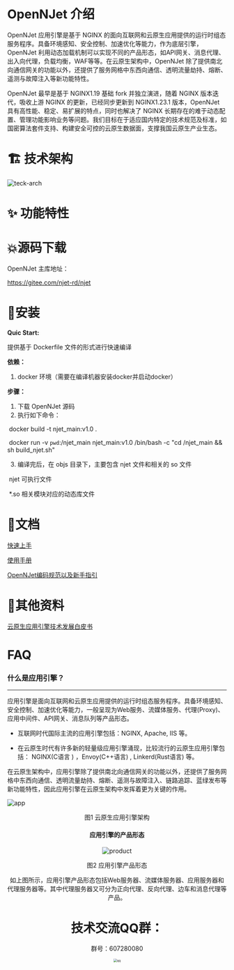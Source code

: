 

# **OpenNJet 介绍**

OpenNJet 应用引擎是基于 NGINX 的面向互联网和云原生应用提供的运行时组态服务程序。具备环境感知、安全控制、加速优化等能力，作为底层引擎，OpenNJet 利用动态加载机制可以实现不同的产品形态，如API网关、消息代理、出入向代理，负载均衡，WAF等等。在云原生架构中，OpenNJet 除了提供南北向通信网关的功能以外，还提供了服务网格中东西向通信、透明流量劫持、熔断、遥测与故障注入等新功能特性。 

OpenNJet 最早是基于 NGINX1.19 基础 fork 并独立演进，随着 NGINX 版本迭代，吸收上游 NGINX 的更新，已经同步更新到 NGINX1.23.1 版本，OpenNJet 具有高性能、稳定、易扩展的特点，同时也解决了 NGINX 长期存在的难于动态配置、管理功能影响业务等问题。我们目标在于适应国内特定的技术规范及标准，如国密算法套件支持、构建安全可控的云原生数据面，支撑我国云原生产业生态。



# 🏗️ 技术架构

![teck-arch](https://gitee.com/gebona/picture/raw/master/202307051059921.png)

# ✨ **功能特性**   




# 💥源码下载

OpenNJet 主库地址：

https://gitee.com/njet-rd/njet



# 🚀**安装**

**Quic Start:**

   提供基于 Dockerfile 文件的形式进行快速编译

**依赖：**

1. docker 环境（需要在编译机器安装docker并启动docker）

**步骤：**  

1. 下载 OpenNJet 源码
2. 执行如下命令：

​     docker build -t njet_main:v1.0 .

​     docker run -v `pwd`:/njet_main njet_main:v1.0 /bin/bash -c "cd /njet_main && sh build_njet.sh"

3. 编译完后，在 objs 目录下，主要包含 njet 文件和相关的 so 文件

​     njet 可执行文件

​     *.so 相关模块对应的动态库文件



# 📝**文档**

[快速上手](https://gitee.com/njet-rd/docs/blob/master/zh-cn/OpenNJet%E5%BF%AB%E9%80%9F%E4%B8%8A%E6%89%8B.md)

[使用手册](https://gitee.com/njet-rd/docs/blob/master/zh-cn/OpenNJet%E4%BD%BF%E7%94%A8%E6%89%8B%E5%86%8C.md)

[OpenNJet编码规范以及新手指引](https://gitee.com/njet-rd/docs/blob/master/zh-cn/OpenNJet%E7%BC%96%E7%A0%81%E8%A7%84%E8%8C%83%E4%BB%A5%E5%8F%8A%E6%96%B0%E6%89%8B%E6%8C%87%E5%BC%95.md)


# 📝**其他资料**
[云原生应用引擎技术发展白皮书](云原生应用引擎技术发展白皮书.pdf) 


# FAQ

### 什么是应用引擎？

---

应用引擎是面向互联网和云原生应用提供的运行时组态服务程序。具备环境感知、安全控制、加速优化等能力，一般呈现为Web服务、流媒体服务、代理(Proxy)、应用中间件、API网关、消息队列等产品形态。

- 互联网时代国际主流的应用引擎包括：NGINX, Apache, IIS 等。

- 在云原生时代有许多新的轻量级应用引擎涌现，比较流行的云原生应用引擎包括： NGINX(C语言 ) ，Envoy(C++语言) , Linkerd(Rust语言) 等。

在云原生架构中，应用引擎除了提供南北向通信网关的功能以外，还提供了服务网格中东西向通信、透明流量劫持、熔断、遥测与故障注入、链路追踪、蓝绿发布等新功能特性，因此应用引擎在云原生架构中发挥着更为关键的作用。

![app](https://gitee.com/gebona/picture/raw/master/202307051100792.png)

<center>图1 云原生应用引擎架构

#### 应用引擎的产品形态

![product](https://gitee.com/gebona/picture/raw/master/202307051101908.png)

<center>图2 应用引擎产品形态

如上图所示，应用引擎产品形态包括Web服务器、流媒体服务器、应用服务器和代理服务器等。其中代理服务器又可分为正向代理、反向代理、边车和消息代理等产品。




# 技术交流QQ群：

群号：607280080

<img src="https://gitee.com/gebona/picture/raw/master/202307051101964.jpg" alt="qq" style="zoom:50%;" />
